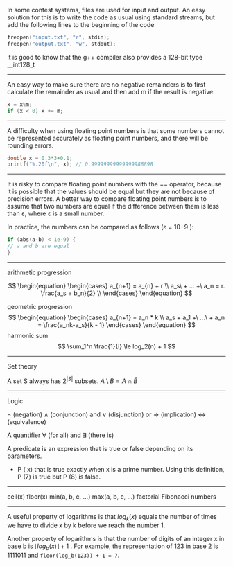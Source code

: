 In some contest systems, files are used for input and output. An easy solution
for this is to write the code as usual using standard streams, but add the following
lines to the beginning of the code

```c
freopen("input.txt", "r", stdin);
freopen("output.txt", "w", stdout);
```

it is good to know that the g++ compiler also provides a 128-bit type __int128_t


-----------------------

An easy way to make sure there are no negative remainders is to first
calculate the remainder as usual and then add m if the result is negative:

```c
x = x%m;
if (x < 0) x += m;
```

----------------------------

A difficulty when using floating point numbers is that some numbers cannot
be represented accurately as floating point numbers, and there will be rounding
errors.

```c
double x = 0.3*3+0.1;
printf("%.20f\n", x); // 0.99999999999999988898
```


-------------------------------

It is risky to compare floating point numbers with the == operator, because it
is possible that the values should be equal but they are not because of precision
errors. A better way to compare floating point numbers is to assume that two
numbers are equal if the difference between them is less than ε, where ε is a
small number.

In practice, the numbers can be compared as follows (ε = 10−9 ):

```c
if (abs(a-b) < 1e-9) {
// a and b are equal
}
```

----------------------------------------

arithmetic progression

$$
\begin{equation}
\begin{cases}
a_{n+1} = a_{n} + r \\
a_s\ + ... +\ a_n = r. \frac{a_s + b_n}{2} \\
\end{cases}
\end{equation}
$$


geometric progression
$$
\begin{equation}
\begin{cases}
a_{n+1} = a_n * k \\
a_s + a_1 +\ ...\ + a_n = \frac{a_nk-a_s}{k - 1}
\end{cases}
\end{equation}
$$
harmonic sum
$$ \sum_1^n \frac{1}{i} \le log_2(n) + 1 $$

-------------------------------------------------------------------

Set theory

A set S always has $2^{|S|}$ subsets.
$A\setminus B = A \cap \bar{B}$

-------------------------------------------------------------------
Logic

¬ (negation)
∧ (conjunction) and
∨ (disjunction) or
⇒ (implication)
⇔ (equivalence)

A quantifier
∀ (for all) and ∃ (there is)

A predicate is an expression that is true or false depending on its parameters.
- P ( x) that is true exactly when x is a prime number. Using this
definition, P (7) is true but P (8) is false.

-------------------------------------------------------------------
ceil(x)
floor(x)
min(a, b, c, ...)
max(a, b, c, ...)
factorial
Fibonacci numbers

----

A useful property of logarithms is that $log_k(x)$ equals the number of times we have to divide x by k before we reach the number 1.

Another property of logarithms is that the number of digits of an
integer x in base b is $\lfloor{log_b(x)}\rfloor + 1$ . For example, the representation of 123 in base 2 is 1111011 and `floor(log_b(123)) + 1 = 7`.